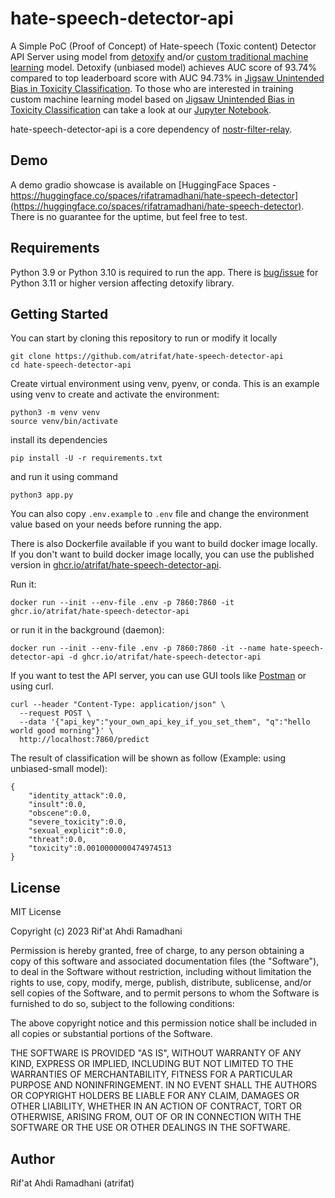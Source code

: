 # hate-speech-detector-api

A Simple PoC (Proof of Concept) of Hate-speech (Toxic content) Detector API Server using model from [detoxify](https://github.com/unitaryai/detoxify) and/or [custom traditional machine learning](experiments/model_voting_partial_best.pkl) model. Detoxify (unbiased model) achieves AUC score of 93.74% compared to top leaderboard score with AUC 94.73% in [Jigsaw Unintended Bias in Toxicity Classification](https://www.kaggle.com/c/jigsaw-unintended-bias-in-toxicity-classification). To those who are interested in training custom machine learning model based on [Jigsaw Unintended Bias in Toxicity Classification](https://www.kaggle.com/c/jigsaw-unintended-bias-in-toxicity-classification) can take a look at our [Jupyter Notebook](experiments/hate-speech-classification.ipynb).

hate-speech-detector-api is a core dependency of [nostr-filter-relay](https://github.com/atrifat/nostr-filter-relay).

## Demo

A demo gradio showcase is available on [HuggingFace Spaces - https://huggingface.co/spaces/rifatramadhani/hate-speech-detector](https://huggingface.co/spaces/rifatramadhani/hate-speech-detector). There is no guarantee for the uptime, but feel free to test.

## Requirements

Python 3.9 or Python 3.10 is required to run the app. There is [bug/issue](https://github.com/unitaryai/detoxify/issues/94) for Python 3.11 or higher version affecting detoxify library.

## Getting Started

You can start by cloning this repository to run or modify it locally

```
git clone https://github.com/atrifat/hate-speech-detector-api
cd hate-speech-detector-api
```

Create virtual environment using venv, pyenv, or conda. This is an example using venv to create and activate the environment:

```
python3 -m venv venv
source venv/bin/activate
```

install its dependencies

```
pip install -U -r requirements.txt
```

and run it using command

```
python3 app.py
```

You can also copy `.env.example` to `.env` file and change the environment value based on your needs before running the app.

There is also Dockerfile available if you want to build docker image locally. If you don't want to build docker image locally, you can use the published version in [ghcr.io/atrifat/hate-speech-detector-api](https://github.com/atrifat/hate-speech-detector-api/pkgs/container/hate-speech-detector-api).

Run it:

```
docker run --init --env-file .env -p 7860:7860 -it ghcr.io/atrifat/hate-speech-detector-api
```

or run it in the background (daemon):

```
docker run --init --env-file .env -p 7860:7860 -it --name hate-speech-detector-api -d ghcr.io/atrifat/hate-speech-detector-api
```

If you want to test the API server, you can use GUI tools like [Postman](https://www.postman.com/) or using curl.

```
curl --header "Content-Type: application/json" \
  --request POST \
  --data '{"api_key":"your_own_api_key_if_you_set_them", "q":"hello world good morning"}' \
  http://localhost:7860/predict
```

The result of classification will be shown as follow (Example: using unbiased-small model):

```
{
    "identity_attack":0.0,
    "insult":0.0,
    "obscene":0.0,
    "severe_toxicity":0.0,
    "sexual_explicit":0.0,
    "threat":0.0,
    "toxicity":0.0010000000474974513
}
```

## License

MIT License

Copyright (c) 2023 Rif'at Ahdi Ramadhani

Permission is hereby granted, free of charge, to any person obtaining a copy
of this software and associated documentation files (the "Software"), to deal
in the Software without restriction, including without limitation the rights
to use, copy, modify, merge, publish, distribute, sublicense, and/or sell
copies of the Software, and to permit persons to whom the Software is
furnished to do so, subject to the following conditions:

The above copyright notice and this permission notice shall be included in all
copies or substantial portions of the Software.

THE SOFTWARE IS PROVIDED "AS IS", WITHOUT WARRANTY OF ANY KIND, EXPRESS OR
IMPLIED, INCLUDING BUT NOT LIMITED TO THE WARRANTIES OF MERCHANTABILITY,
FITNESS FOR A PARTICULAR PURPOSE AND NONINFRINGEMENT. IN NO EVENT SHALL THE
AUTHORS OR COPYRIGHT HOLDERS BE LIABLE FOR ANY CLAIM, DAMAGES OR OTHER
LIABILITY, WHETHER IN AN ACTION OF CONTRACT, TORT OR OTHERWISE, ARISING FROM,
OUT OF OR IN CONNECTION WITH THE SOFTWARE OR THE USE OR OTHER DEALINGS IN THE
SOFTWARE.

## Author

Rif'at Ahdi Ramadhani (atrifat)
